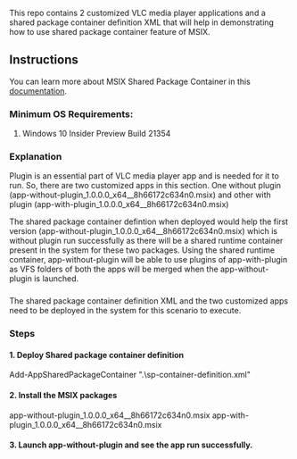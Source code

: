 This repo contains 2 customized VLC media player applications and a shared package container definition XML that will help in demonstrating 
how to use shared package container feature of MSIX.

## Instructions
You can learn more about MSIX Shared Package Container in this [documentation](https://learn.microsoft.com/en-us/windows/msix/manage/shared-package-container).

### Minimum OS Requirements:
1. Windows 10 Insider Preview Build 21354

### Explanation
Plugin is an essential part of VLC media player app and is needed for it to run. 
So, there are two customized apps in this section. One without plugin (app-without-plugin_1.0.0.0_x64__8h66172c634n0.msix) and 
other with plugin (app-with-plugin_1.0.0.0_x64__8h66172c634n0.msix)

The shared package container defintion when deployed would help the first version (app-without-plugin_1.0.0.0_x64__8h66172c634n0.msix) which is 
without plugin run successfully as there will be a shared runtime container present in the system for these two packages. Using the shared runtime container, app-without-plugin will be able to use plugins of app-with-plugin as VFS folders of both the apps will be merged when the app-without-plugin is launched.
### 
The shared package container definition XML and the two customized apps need to be deployed in the system for this scenario to execute.

### Steps
#### 1. Deploy Shared package container definition
Add-AppSharedPackageContainer ".\sp-container-definition.xml"
#### 2. Install the MSIX packages
app-without-plugin_1.0.0.0_x64__8h66172c634n0.msix
app-with-plugin_1.0.0.0_x64__8h66172c634n0.msix
#### 3. Launch app-without-plugin and see the app run successfully.

